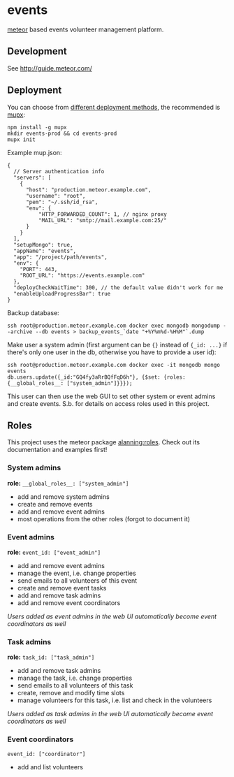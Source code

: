 # events

[meteor](https://www.meteor.com/) based events volunteer management platform.

## Development

See http://guide.meteor.com/

## Deployment

You can choose from [different deployment methods](http://guide.meteor.com/deployment.html), the recommended is [mupx](https://github.com/arunoda/meteor-up/tree/mupx):

    npm install -g mupx
    mkdir events-prod && cd events-prod
    mupx init

Example mup.json:

   
    {
      // Server authentication info
      "servers": [
    	{
    	  "host": "production.meteor.example.com",
    	  "username": "root",
    	  "pem": "~/.ssh/id_rsa",
    	  "env": {
    		  "HTTP_FORWARDED_COUNT": 1, // nginx proxy
    		  "MAIL_URL": "smtp://mail.example.com:25/"
    	  }
    	}
      ],
      "setupMongo": true,
      "appName": "events",
      "app": "/project/path/events",
      "env": {
    	"PORT": 443,
    	"ROOT_URL": "https://events.example.com"
      },
      "deployCheckWaitTime": 300, // the default value didn't work for me
      "enableUploadProgressBar": true
    } 

Backup database:

    ssh root@production.meteor.example.com docker exec mongodb mongodump --archive --db events > backup_events_`date "+%Y%m%d-%H%M"`.dump

Make user a system admin (first argument can be `{}` instead of `{_id: ...}` if there's only one user in the db, otherwise you have to provide a user id):

    ssh root@production.meteor.example.com docker exec -it mongodb mongo events
    db.users.update({_id:"GQ4fy3aRrBQfFqD6h"}, {$set: {roles: {__global_roles__: ["system_admin"]}}});

This user can then use the web GUI to set other system or event admins and create events. S.b. for details on access roles used in this project.

## Roles
This project uses the meteor package [alanning:roles](https://atmospherejs.com/alanning/roles). Check out its documentation and examples first!

### System admins

**role:** `__global_roles__: ["system_admin"]`

* add and remove system admins
* create and remove events
* add and remove event admins
* most operations from the other roles (forgot to document it)

### Event admins

**role:** `event_id: ["event_admin"]`

* add and remove event admins
* manage the event, i.e. change properties
* send emails to all volunteers of this event
* create and remove event tasks
* add and remove task admins
* add and remove event coordinators

*Users added as event admins in the web UI automatically become event coordinators as well*

### Task admins

**role:** `task_id: ["task_admin"]`

* add and remove task admins
* manage the task, i.e. change properties
* send emails to all volunteers of this task
* create, remove and modify time slots
* manage volunteers for this task, i.e. list and check in the volunteers

*Users added as task admins in the web UI automatically become event coordinators as well*

### Event coordinators

`event_id: ["coordinator"]`

* add and list volunteers
